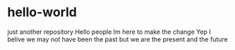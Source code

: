 # hello-world
just another repository
Hello people Im here to make the change 
Yep I belive we may not have been the past but we are the present and the future
